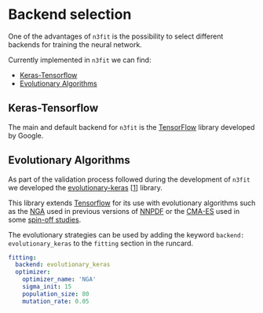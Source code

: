 Backend selection
=================

One of the advantages of ``n3fit`` is the possibility to select different backends
for training the neural network.

Currently implemented in ``n3fit`` we can find:

- [Keras-Tensorflow](#keras-tensorflow)
- [Evolutionary Algorithms](#evolutionary-algorithms)

Keras-Tensorflow
----------------
The main and default backend for ``n3fit`` is the [TensorFlow](https://www.tensorflow.org/)
library developed by Google.


Evolutionary Algorithms
-----------------------
As part of the validation process followed during the development of ``n3fit`` we developed the
[evolutionary-keras](https://evolutionary-keras.readthedocs.io) [[1](https://arxiv.org/abs/2002.06587)] library.

This library extends [Tensorflow](#keras-tensorflow) for its use with evolutionary algorithms such as the [NGA](https://evolutionary-keras.readthedocs.io/en/latest/optimizers.html#nodal-genetic-algorithm-nga)
used in previous versions of [NNPDF](http://arxiv.org/abs/1410.8849) or the [CMA-ES](https://evolutionary-keras.readthedocs.io/en/latest/optimizers.html#covariance-matrix-adaptation-evolution-strategy-cma-es) used in some [spin-off studies](https://arxiv.org/abs/1706.07049).

The evolutionary strategies can be used by adding the keyword ``backend: evolutionary_keras`` to the ``fitting`` section in the runcard.

```yaml
fitting:
  backend: evolutionary_keras
  optimizer:
    optimizer_name: 'NGA'
    sigma_init: 15
    population_size: 80
    mutation_rate: 0.05
```
